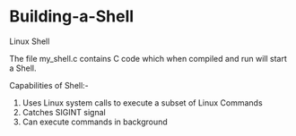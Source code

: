 # Building-a-Shell
Linux Shell

The file my_shell.c contains C code which when compiled and run will start a Shell.</br>

Capabilities of Shell:-</br>
1. Uses Linux system calls to execute a subset of Linux Commands
2. Catches SIGINT signal
3. Can execute commands in background
